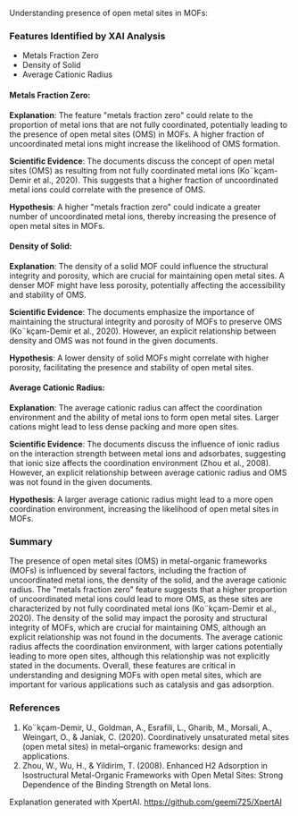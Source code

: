 Understanding presence of open metal sites in MOFs:
### Features Identified by XAI Analysis
- Metals Fraction Zero
- Density of Solid
- Average Cationic Radius

#### Metals Fraction Zero:
**Explanation**: The feature "metals fraction zero" could relate to the proportion of metal ions that are not fully coordinated, potentially leading to the presence of open metal sites (OMS) in MOFs. A higher fraction of uncoordinated metal ions might increase the likelihood of OMS formation.

**Scientific Evidence**: The documents discuss the concept of open metal sites (OMS) as resulting from not fully coordinated metal ions (Ko¨kçam-Demir et al., 2020). This suggests that a higher fraction of uncoordinated metal ions could correlate with the presence of OMS.

**Hypothesis**: A higher "metals fraction zero" could indicate a greater number of uncoordinated metal ions, thereby increasing the presence of open metal sites in MOFs.

#### Density of Solid:
**Explanation**: The density of a solid MOF could influence the structural integrity and porosity, which are crucial for maintaining open metal sites. A denser MOF might have less porosity, potentially affecting the accessibility and stability of OMS.

**Scientific Evidence**: The documents emphasize the importance of maintaining the structural integrity and porosity of MOFs to preserve OMS (Ko¨kçam-Demir et al., 2020). However, an explicit relationship between density and OMS was not found in the given documents.

**Hypothesis**: A lower density of solid MOFs might correlate with higher porosity, facilitating the presence and stability of open metal sites.

#### Average Cationic Radius:
**Explanation**: The average cationic radius can affect the coordination environment and the ability of metal ions to form open metal sites. Larger cations might lead to less dense packing and more open sites.

**Scientific Evidence**: The documents discuss the influence of ionic radius on the interaction strength between metal ions and adsorbates, suggesting that ionic size affects the coordination environment (Zhou et al., 2008). However, an explicit relationship between average cationic radius and OMS was not found in the given documents.

**Hypothesis**: A larger average cationic radius might lead to a more open coordination environment, increasing the likelihood of open metal sites in MOFs.

### Summary
The presence of open metal sites (OMS) in metal-organic frameworks (MOFs) is influenced by several factors, including the fraction of uncoordinated metal ions, the density of the solid, and the average cationic radius. The "metals fraction zero" feature suggests that a higher proportion of uncoordinated metal ions could lead to more OMS, as these sites are characterized by not fully coordinated metal ions (Ko¨kçam-Demir et al., 2020). The density of the solid may impact the porosity and structural integrity of MOFs, which are crucial for maintaining OMS, although an explicit relationship was not found in the documents. The average cationic radius affects the coordination environment, with larger cations potentially leading to more open sites, although this relationship was not explicitly stated in the documents. Overall, these features are critical in understanding and designing MOFs with open metal sites, which are important for various applications such as catalysis and gas adsorption.

### References
1. Ko¨kçam-Demir, U., Goldman, A., Esrafili, L., Gharib, M., Morsali, A., Weingart, O., & Janiak, C. (2020). Coordinatively unsaturated metal sites (open metal sites) in metal–organic frameworks: design and applications.
2. Zhou, W., Wu, H., & Yildirim, T. (2008). Enhanced H2 Adsorption in Isostructural Metal-Organic Frameworks with Open Metal Sites: Strong Dependence of the Binding Strength on Metal Ions.

Explanation generated with XpertAI. https://github.com/geemi725/XpertAI